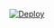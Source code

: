 

[![Deploy](https://www.herokucdn.com/deploy/button.png)](https://dashboard.heroku.com/new?template=https://github.com/junbluedd/huahuafei) 

